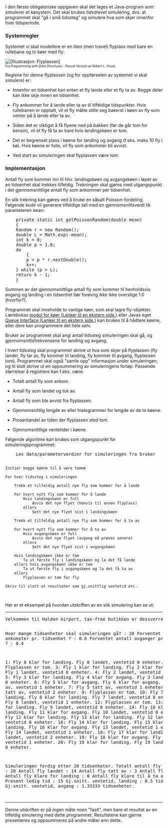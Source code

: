 <div class="description user_content enhanced">I den første obligatoriske oppgaven skal det lages et Java-program som
simulerer et køsystem. Det skal brukes
<i>tidsdrevet</i>
simulering, dvs. at programmet skal "gå i små tidssteg" og 
simulere hva som skjer innenfor hver tidsperiode. 

<h3>Systemregler</h3>

Systemet vi skal modellere er en liten (men travel) flyplass med bare en 
rullebane og to køer med fly:
<p>
<img src="https://it.hiof.no/algdat/oblig/flyplass.gif" alt="[Illustrasjon: Flyplassen]" style="max-width: 602px;"><br>
<font size="1">Fra <i>Programming with Data Structures - Pascal Version</i> av Robert L. Kruse.</font> 
</p><p>
Reglene for denne flyplassen (og for oppførselen av systemet vi skal
simulere) er: 
</p><ul>
<p></p><li>Innenfor en tidsenhet kan enten et fly lande eller et fly ta av. Begge deler kan ikke skje 
innen en tidsenhet. 
<p></p></li><li>Fly ankommer for å lande eller ta av til tilfeldige tidspunkter. Hvis rullebanen er 
opptatt, vil et fly måtte stille seg bakerst i køen av fly som venter på å lande eller ta 
av. 
<p></p></li><li>Siden det er viktigst å få flyene ned på bakken (før de går tom for bensin), vil et fly få 
ta av bare hvis landingskøen er tom. 
<p></p></li><li>Det er begrenset plass i køene for landing og avgang (f.eks. maks
10 fly i kø). Hvis køene er fulle, vil fly som 
ankommer bli avvist.
<p></p></li><li>Ved start av simuleringen skal flyplassen være tom. 
</li></ul>

<h3>Implementasjon</h3>

Antall fly som kommer inn til hhv. landingskøen og avgangskøen i løpet
av en tidsenhet skal trekkes tilfeldig. Trekningen skal gjøres med utgangspunkt i det
gjennomsnittlige antall fly som ankommer per tidsenhet.
<p>
En slik trekning kan gjøres ved å bruke en såkalt Poisson-fordeling. Følgende kode
vil generere tilfeldige tall med en gjennomsnittsverdi lik parameteren <tt>mean</tt>:
</p><pre style="position: relative;">    private static int getPoissonRandom(double mean)
    {
	Random r = new Random();
	double L = Math.exp(-mean);
	int k = 0;
	double p = 1.0;
	do
        {
	    p = p * r.nextDouble();
	    k++;
	} while (p &gt; L);
	return k - 1;
    }
<div class="open_grepper_editor" title="Edit &amp; Save To Grepper"></div></pre>

Summen av det gjennomsnittlige antall fly som kommer til henholdsvis
avgang og landing i en tidsenhet bør forøvrig ikke ikke overstige 1.0 (hvorfor?).
<p>
Programmet skal inneholde to vanlige køer, som skal lagre
fly-objekter. Lærebokas 
<a href="https://it.hiof.no/algdat/code/chap05/jsjf/" class="external" target="_blank" rel="noreferrer noopener"><span>modul for køer</span><span aria-hidden="true" class="ui-icon ui-icon-extlink ui-icon-inline" title="Lenker til en ekstern side."></span><span class="screenreader-only">&nbsp;(Lenker til en ekstern side.)</span></a> eller
Javas eget <a href="https://www.geeksforgeeks.org/queue-interface-java/" class="external" target="_blank" rel="noreferrer noopener"><span>Queue Interface</span><span aria-hidden="true" class="ui-icon ui-icon-extlink ui-icon-inline" title="Lenker til en ekstern side."></span><span class="screenreader-only">&nbsp;(Lenker til en ekstern side.)</span></a> kan
brukes til å hådtere køene, eller dere kan programmere det hele selv.
</p><p>
Bruker av programmet skal angi antall tidssteg simuleringen skal gå,
og gjennomsnittsfrekvensene for landing og avgang.
</p><p>
I hvert tidssteg skal programmet skrive ut hva som skjer på flyplassen
(fly lander, fly tar av, fly kommer til landing, fly kommer til
avgang, flyplassen tom). Programmet skal også "samle opp" informasjon
under
simuleringen, og til slutt skrive ut en oppsummering av simuleringens 
forløp. 
Passende størrelser å 
registrere kan f.eks. være:
</p><ul>
<li>Totalt antall fly som ankom. 
<p></p></li><li>Antall fly som landet og tok av. 
<p></p></li><li>Antall fly som ble avvist fra flyplassen. 
<p></p></li><li>Gjennomsnittlig lengde av eller histogrammer for lengde av de to køene. 
<p></p></li><li>Prosentandel av tiden der flyplassen stod tom. 
<p></p></li><li>Gjennomsnittlige ventetider i køene. 
</li></ul>

Følgende algoritme <i>kan</i> brukes som utgangspunkt for
simuleringsprogrammet:
<p>
</p><pre style="position: relative;">    Les data/parameterverdier for simuleringen fra bruker

    Initier begge køene til å være tomme
    
    For hver tidssteg i simuleringen
    
        Trekk et tilfeldig antall nye fly som kommer for å lande
    
        For hvert nytt fly som kommer for å lande
            Hvis landingskøen er full
                Avvis det nye flyet (henvis til annen flyplass)
            ellers
                Sett det nye flyet sist i landingskøen
          
        Trekk et tilfeldig antall nye fly som kommer for å ta av
    
        For hvert nytt fly som kommer for å ta av
            Hvis avgangskøen er full
                Avvis det nye flyet (avgang må prøves senere)
            ellers
                Sett det nye flyet sist i avgangskøen
    
        Hvis landingskøen ikke er tom
            Ta ut første fly i landingskøen og la det få lande
        ellers hvis avgangskøen ikke er tom
            Ta ut første fly i avgangskøen og la det få ta av
        ellers
            Flyplassen er tom for fly
    
    Skriv til slutt ut resultater som gj.snittlig ventetid etc.
<div class="open_grepper_editor" title="Edit &amp; Save To Grepper"></div></pre>
Her er et eksempel på hvordan utskriften av en slik simulering kan
se ut:
<p>
</p><hr>
<pre style="position: relative;">Velkommen til Halden Airport, tax-free butikken er dessverre stengt.

Hvor mange tidsenheter skal simuleringen gå? : 20
Forventet antall ankomster pr. tidsenhet ?   : 0.6
Forventet antall avganger pr. tidsenhet ?    : 0.4

 1: Fly 0 klar for landing.
    Fly 0 landet, ventetid 0 enheter.
 2: Flyplassen er tom.
 3: Fly 1 klar for landing.
    Fly 2 klar for landing.
    Fly 1 landet, ventetid 0 enheter.
 4: Fly 2 landet, ventetid 1 enheter.
 5: Fly 3 klar for landing.
    Fly 4 klar for avgang.
    Fly 3 landet, ventetid 0 enheter.
 6: Fly 5 klar for avgang.
    Fly 6 klar for avgang.
    Fly 4 tatt av, ventetid 1 enheter.
 7: Fly 5 tatt av, ventetid 1 enheter.
 8: Fly 6 tatt av, ventetid 2 enheter.
 9: Flyplassen er tom.
10: Fly 7 klar for landing. 
    Fly 8 klar for landing.
    Fly 7 landet, ventetid 0 enheter.
11: Fly 8 landet, ventetid 1 enheter.
12: Flyplassen er tom.
13: Fly 9 klar for landing.
    Fly 9 landet, ventetid 0 enheter.
14: Fly 10 klar for landing.
    Fly 11 klar for avgang.
    Fly 10 landet, ventetid 0 enheter.
15: Fly 12 klar for landing.
    Fly 13 klar for landing.
    Fly 12 landet, ventetid 0 enheter.
16: Fly 14 klar for landing.
    Fly 15 klar for landing.
    Fly 16 klar for avgang.
    Fly 13 landet, ventetid 1 enheter.
17: Fly 14 landet, ventetid 1 enheter.
18: Fly 17 klar for landing.
    Fly 15 landet, ventetid 2 enheter.
19: Fly 18 klar for avgang.
    Fly 17 landet, ventetid 1 enheter.
20: Fly 19 klar for landing.
    Fly 19 landet, ventetid 0 enheter.

Simuleringen ferdig etter      20 tidsenheter.
Totalt antall fly behandlet  : 20
Antall fly landet            : 14
Antall fly tatt av           : 3
Antall fly avvist            : 0
Antall fly klare for landing : 0
Antall fly klare til å ta av : 3
Prosent ledig tid            : 15
Gj.snitt. ventetid, landing  : 0.5 tidsenheter.
Gj.snitt. ventetid, avgang   : 1.33333 tidsenheter.
<div class="open_grepper_editor" title="Edit &amp; Save To Grepper"></div></pre>
<hr>
<p>
Denne utskriften
er på ingen måte noen "fasit", men bare et resultat av en tilfeldig
simulering med dette programmet. Resultatene kan gjerne presenteres og
oppsummeres på andre måter enn dette.
</p></div>
